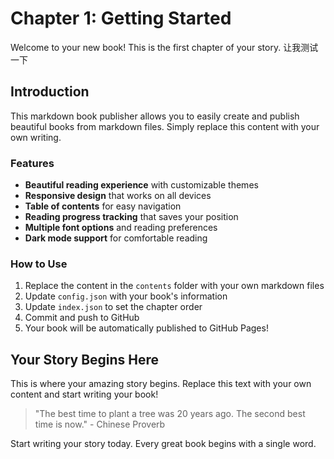 # Chapter 1: Getting Started

Welcome to your new book! This is the first chapter of your story.
让我测试一下
## Introduction

This markdown book publisher allows you to easily create and publish beautiful books from markdown files. Simply replace this content with your own writing.

### Features

- **Beautiful reading experience** with customizable themes
- **Responsive design** that works on all devices
- **Table of contents** for easy navigation
- **Reading progress tracking** that saves your position
- **Multiple font options** and reading preferences
- **Dark mode support** for comfortable reading

### How to Use

1. Replace the content in the `contents` folder with your own markdown files
2. Update `config.json` with your book's information
3. Update `index.json` to set the chapter order
4. Commit and push to GitHub
5. Your book will be automatically published to GitHub Pages!

## Your Story Begins Here

This is where your amazing story begins. Replace this text with your own content and start writing your book!

> "The best time to plant a tree was 20 years ago. The second best time is now." - Chinese Proverb

Start writing your story today. Every great book begins with a single word.

